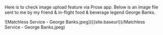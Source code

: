 Here is to check image upload feature via Prose app. Below is an image file sent to me by my friend & in-flight food & beverage legend George Banks.

![Matchless Service - George Banks.jpeg]({{site.baseurl}}/Matchless Service - George Banks.jpeg)


